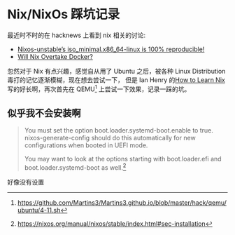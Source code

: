 # Nix/NixOs 踩坑记录

最近时不时的在 hacknews 上看到 nix 相关的讨论:
- [Nixos-unstable’s iso_minimal.x86_64-linux is 100% reproducible!](https://news.ycombinator.com/item?id=27573393)
- [Will Nix Overtake Docker?](https://news.ycombinator.com/item?id=29387137)

忽然对于 Nix 有点兴趣，感觉自从用了 Ubuntu 之后，被各种 Linux Distribution 毒打的记忆逐渐模糊，现在想去尝试一下，
但是 Ian Henry 的[How to Learn Nix](https://ianthehenry.com/posts/how-to-learn-nix/) 写的好长啊，再次首先在 QEMU[^2] 上尝试一下效果，记录一踩的坑。

## 似乎我不会安装啊
> You must set the option boot.loader.systemd-boot.enable to true. nixos-generate-config should do this automatically for new configurations when booted in UEFI mode.
>
> You may want to look at the options starting with boot.loader.efi and boot.loader.systemd-boot as well.[^1]

好像没有设置

[^1]: https://nixos.org/manual/nixos/stable/index.html#sec-installation
[^2]: https://github.com/Martins3/Martins3.github.io/blob/master/hack/qemu/ubuntu/4-11.sh
